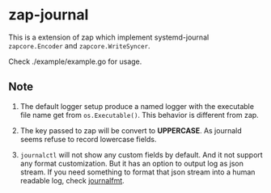 # zap-journal

This is a extension of zap
which implement systemd-journal `zapcore.Encoder` and `zapcore.WriteSyncer`.

Check ./example/example.go for usage.

## Note

1. The default logger setup produce a named logger with the executable file name
   get from `os.Executable()`.
   This behavior is different from zap.

2. The key passed to zap will be convert to **UPPERCASE**.
   As journald seems refuse to record lowercase fields.

3. `journalctl` will not show any custom fields by default.
   And it not support any format customization.
   But it has an option to output log as json stream.
   If you need something to format that json stream into a human readable log,
   check [journalfmt][1].

[1]: https://github.com/black-desk/journalfmt
